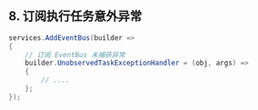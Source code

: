 ## 8. 订阅执行任务意外异常

```cs
services.AddEventBus(builder =>
{
    // 订阅 EventBus 未捕获异常
    builder.UnobservedTaskExceptionHandler = (obj, args) =>
    {
        // ....
    };
});
```